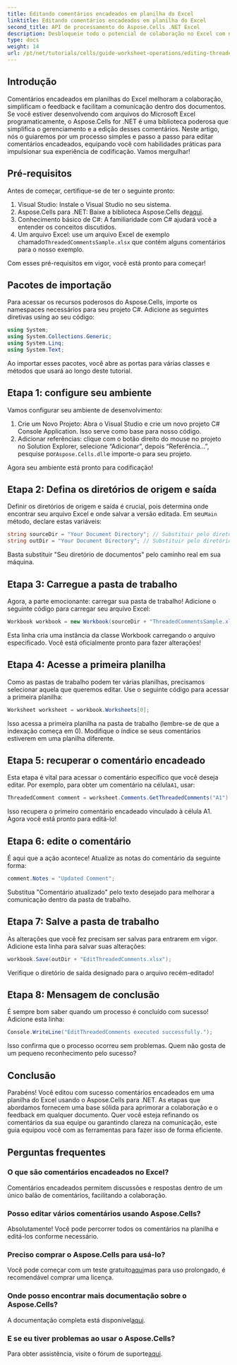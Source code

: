 ```yaml
---
title: Editando comentários encadeados em planilha do Excel
linktitle: Editando comentários encadeados em planilha do Excel
second_title: API de processamento do Aspose.Cells .NET Excel
description: Desbloqueie todo o potencial de colaboração no Excel com nosso guia abrangente sobre edição de comentários encadeados usando Aspose.Cells para .NET. Este artigo fornece uma abordagem clara e passo a passo para aprimorar a comunicação dentro de suas planilhas do Excel.
type: docs
weight: 14
url: /pt/net/tutorials/cells/guide-worksheet-operations/editing-threaded-comments/
---
```

## Introdução

Comentários encadeados em planilhas do Excel melhoram a colaboração, simplificam o feedback e facilitam a comunicação dentro dos documentos. Se você estiver desenvolvendo com arquivos do Microsoft Excel programaticamente, o Aspose.Cells for .NET é uma biblioteca poderosa que simplifica o gerenciamento e a edição desses comentários. Neste artigo, nós o guiaremos por um processo simples e passo a passo para editar comentários encadeados, equipando você com habilidades práticas para impulsionar sua experiência de codificação. Vamos mergulhar!

## Pré-requisitos
Antes de começar, certifique-se de ter o seguinte pronto:

1. Visual Studio: Instale o Visual Studio no seu sistema.
2.  Aspose.Cells para .NET: Baixe a biblioteca Aspose.Cells de[aqui](https://releases.aspose.com/cells/net/).
3. Conhecimento básico de C#: A familiaridade com C# ajudará você a entender os conceitos discutidos.
4.  Um arquivo Excel: use um arquivo Excel de exemplo chamado`ThreadedCommentsSample.xlsx` que contém alguns comentários para o nosso exemplo.

Com esses pré-requisitos em vigor, você está pronto para começar!

## Pacotes de importação
Para acessar os recursos poderosos do Aspose.Cells, importe os namespaces necessários para seu projeto C#. Adicione as seguintes diretivas using ao seu código:

```csharp
using System;
using System.Collections.Generic;
using System.Linq;
using System.Text;
```

Ao importar esses pacotes, você abre as portas para várias classes e métodos que usará ao longo deste tutorial.

## Etapa 1: configure seu ambiente
Vamos configurar seu ambiente de desenvolvimento:

1. Crie um Novo Projeto: Abra o Visual Studio e crie um novo projeto C# Console Application. Isso serve como base para nosso código.
2. Adicionar referências: clique com o botão direito do mouse no projeto no Solution Explorer, selecione “Adicionar”, depois “Referência…”, pesquise por`Aspose.Cells.dll`e importe-o para seu projeto.

Agora seu ambiente está pronto para codificação!

## Etapa 2: Defina os diretórios de origem e saída
 Definir os diretórios de origem e saída é crucial, pois determina onde encontrar seu arquivo Excel e onde salvar a versão editada. Em seu`Main` método, declare estas variáveis:

```csharp
string sourceDir = "Your Document Directory"; // Substituir pelo diretório real
string outDir = "Your Document Directory"; // Substituir pelo diretório real
```

Basta substituir "Seu diretório de documentos" pelo caminho real em sua máquina.

## Etapa 3: Carregue a pasta de trabalho
Agora, a parte emocionante: carregar sua pasta de trabalho! Adicione o seguinte código para carregar seu arquivo Excel:

```csharp
Workbook workbook = new Workbook(sourceDir + "ThreadedCommentsSample.xlsx");
```

Esta linha cria uma instância da classe Workbook carregando o arquivo especificado. Você está oficialmente pronto para fazer alterações!

## Etapa 4: Acesse a primeira planilha
Como as pastas de trabalho podem ter várias planilhas, precisamos selecionar aquela que queremos editar. Use o seguinte código para acessar a primeira planilha:

```csharp
Worksheet worksheet = workbook.Worksheets[0];
```

Isso acessa a primeira planilha na pasta de trabalho (lembre-se de que a indexação começa em 0). Modifique o índice se seus comentários estiverem em uma planilha diferente.

## Etapa 5: recuperar o comentário encadeado
 Esta etapa é vital para acessar o comentário específico que você deseja editar. Por exemplo, para obter um comentário na célula`A1`, usar:

```csharp
ThreadedComment comment = worksheet.Comments.GetThreadedComments("A1")[0];
```

Isso recupera o primeiro comentário encadeado vinculado à célula A1. Agora você está pronto para editá-lo!

## Etapa 6: edite o comentário
É aqui que a ação acontece! Atualize as notas do comentário da seguinte forma:

```csharp
comment.Notes = "Updated Comment";
```

Substitua "Comentário atualizado" pelo texto desejado para melhorar a comunicação dentro da pasta de trabalho.

## Etapa 7: Salve a pasta de trabalho
As alterações que você fez precisam ser salvas para entrarem em vigor. Adicione esta linha para salvar suas alterações:

```csharp
workbook.Save(outDir + "EditThreadedComments.xlsx");
```

Verifique o diretório de saída designado para o arquivo recém-editado!

## Etapa 8: Mensagem de conclusão
É sempre bom saber quando um processo é concluído com sucesso! Adicione esta linha:

```csharp
Console.WriteLine("EditThreadedComments executed successfully.");
```

Isso confirma que o processo ocorreu sem problemas. Quem não gosta de um pequeno reconhecimento pelo sucesso?

## Conclusão
Parabéns! Você editou com sucesso comentários encadeados em uma planilha do Excel usando o Aspose.Cells para .NET. As etapas que abordamos fornecem uma base sólida para aprimorar a colaboração e o feedback em qualquer documento. Quer você esteja refinando os comentários da sua equipe ou garantindo clareza na comunicação, este guia equipou você com as ferramentas para fazer isso de forma eficiente.

## Perguntas frequentes

### O que são comentários encadeados no Excel?
Comentários encadeados permitem discussões e respostas dentro de um único balão de comentários, facilitando a colaboração.

### Posso editar vários comentários usando Aspose.Cells?
Absolutamente! Você pode percorrer todos os comentários na planilha e editá-los conforme necessário.

### Preciso comprar o Aspose.Cells para usá-lo?
 Você pode começar com um teste gratuito[aqui](https://releases.aspose.com/)mas para uso prolongado, é recomendável comprar uma licença.

### Onde posso encontrar mais documentação sobre o Aspose.Cells?
 A documentação completa está disponível[aqui](https://reference.aspose.com/cells/net/).

### E se eu tiver problemas ao usar o Aspose.Cells?
 Para obter assistência, visite o fórum de suporte[aqui](https://forum.aspose.com/c/cells/9).